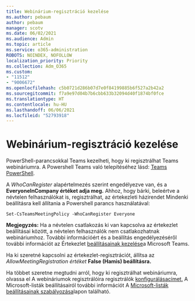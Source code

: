 ```yaml
---
title: Webinárium-regisztráció kezelése
ms.author: pebaum
author: pebaum
manager: scotv
ms.date: 06/02/2021
ms.audience: Admin
ms.topic: article
ms.service: o365-administration
ROBOTS: NOINDEX, NOFOLLOW
localization_priority: Priority
ms.collection: Adm_O365
ms.custom:
- "11512"
- "9006672"
ms.openlocfilehash: c5b0721d286b07d7e0f84199885b6f527a2b42a2
ms.sourcegitcommit: f7a9e97d04b7b6cbb633b32094d40f1874bf0fce
ms.translationtype: HT
ms.contentlocale: hu-HU
ms.lasthandoff: 06/06/2021
ms.locfileid: "52793918"
---
```

# <a name="manage-webinar-registration"></a>Webinárium-regisztráció kezelése

PowerShell-parancsokkal Teams kezelheti, hogy ki regisztrálhat Teams webináriumra. A Powershell Teams való telepítéséhez lásd: [Teams PowerShell](/microsoftteams/teams-powershell-install). 

A *WhoCanRegister* alapértelmezés szerint engedélyezve van, és a **EveryoneInCompany értéket adja meg.** Ahhoz, hogy bárki, beleértve a névtelen felhasználókat is,  regisztrálhat, az értekezleti házirendet Mindenki beállításra kell állítania a Powershell parancs használatával:

`Set-CsTeamsMeetingPolicy -WhoCanRegister Everyone`

**Megjegyzés:** Ha a névtelen csatlakozás ki van kapcsolva az értekezlet beállításai között, a névtelen felhasználók nem csatlakozhatnak webináriumhoz. További információért és a beállítás engedélyezéséről további információt az Értekezlet [beállításainak kezelése](/microsoftteams/meeting-settings-in-teams)a Microsoft Teams.

Ha ki szeretné kapcsolni az értekezlet-regisztrációt, állítsa az *AllowMeetingRegistration értéket* **False (Hamis) beállításra.**

Ha többet szeretne megtudni arról, hogy ki regisztrálhat webináriumra, olvassa el A webináriumok regisztrálóira regisztrálók [konfigurálásacímet.](/microsoftteams/set-up-webinars?source=docs#configure-who-can-register-for-webinars) A Microsoft-listák beállításairól további információt A [Microsoft-listák beállításainak szabályozása](/sharepoint/control-lists)lapon található.
